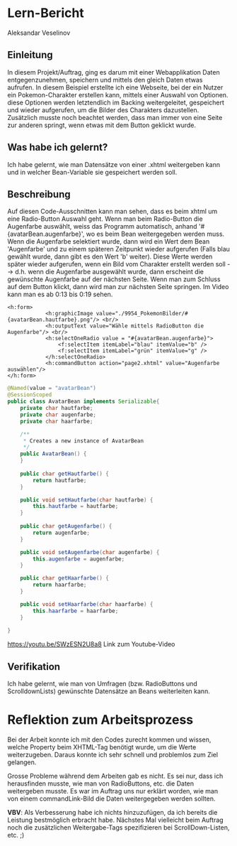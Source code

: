 # Lern-Bericht
Aleksandar Veselinov

## Einleitung

In diesem Projekt/Auftrag, ging es darum mit einer Webapplikation Daten entgegenzunehmen, speichern und mittels den gleich Daten etwas aufrufen. In diesem Beispiel erstellte ich eine Webseite, bei der ein Nutzer ein Pokemon-Charakter erstellen kann, mittels einer Auswahl von Optionen. diese Optionen werden letztendlich im Backing weitergeleitet, gespeichert und wieder aufgerufen, um die Bilder des Charakters dazustellen. Zusätzlich musste noch beachtet werden, dass man immer von eine Seite zur anderen springt, wenn etwas mit dem Button geklickt wurde.

## Was habe ich gelernt?

Ich habe gelernt, wie man Datensätze von einer .xhtml weitergeben kann und in welcher Bean-Variable sie gespeichert werden soll.

## Beschreibung

Auf diesen Code-Ausschnitten kann man sehen, dass es beim xhtml um eine Radio-Button Auswahl geht. Wenn man beim Radio-Button die Augenfarbe auswählt, weiss das Programm automatisch, anhand '#{avatarBean.augenfarbe}', wo es beim Bean weitergegeben werden muss. Wenn die Augenfarbe selektiert wurde, dann wird ein Wert dem Bean 'Augenfarbe' und zu einem späteren Zeitpunkt wieder aufgerufen (Falls blau gewählt wurde, dann gibt es den Wert 'b' weiter). Diese Werte werden später wieder aufgerufen, wenn ein Bild vom Charakter erstellt werden soll --> d.h. wenn die Augenfarbe ausgewählt wurde, dann erscheint die gewünschte Augenfarbe auf der nächsten Seite. Wenn man zum Schluss auf dem Button klickt, dann wird man zur nächsten Seite springen. Im Video kann man es ab 0:13 bis 0:19 sehen.
```XHTML
<h:form>
            <h:graphicImage value="./9954_PokemonBilder/#{avatarBean.hautfarbe}.png"/> <br/>
            <h:outputText value="Wähle mittels RadioButton die Augenfarbe"/> <br/>
            <h:selectOneRadio value = "#{avatarBean.augenfarbe}"> 
                <f:selectItem itemLabel="blau" itemValue="b" />
                <f:selectItem itemLabel="grün" itemValue="g" />
            </h:selectOneRadio>  
            <h:commandButton action="page2.xhtml" value="Augenfarbe auswählen"/>
</h:form>
```
```Java
@Named(value = "avatarBean")
@SessionScoped
public class AvatarBean implements Serializable{
    private char hautfarbe;
    private char augenfarbe;
    private char haarfarbe;

    /**
     * Creates a new instance of AvatarBean
     */
    public AvatarBean() {
    }
    
    public char getHautfarbe() {
        return hautfarbe;
    }

    public void setHautfarbe(char hautfarbe) {
        this.hautfarbe = hautfarbe;
    }
    
    public char getAugenfarbe() {
        return augenfarbe;
    }

    public void setAugenfarbe(char augenfarbe) {
        this.augenfarbe = augenfarbe;
    }

    public char getHaarfarbe() {
        return haarfarbe;
    }

    public void setHaarfarbe(char haarfarbe) {
        this.haarfarbe = haarfarbe;
    }
    
}
```
https://youtu.be/SWzESN2U8a8 Link zum Youtube-Video

## Verifikation

Ich habe gelernt, wie man von Umfragen (bzw. RadioButtons und ScrolldownLists) gewünschte Datensätze an Beans weiterleiten kann.

# Reflektion zum Arbeitsprozess

Bei der Arbeit konnte ich mit den Codes zurecht kommen und wissen, welche Property beim XHTML-Tag benötigt wurde, um die Werte weiterzugeben. Daraus konnte ich sehr schnell und problemlos zum Ziel gelangen.

Grosse Probleme während dem Arbeiten gab es nicht. Es sei nur, dass ich herausfinden musste, wie man von RadioButtons, etc. die Daten weitergeben musste. Es war im Auftrag uns nur erklärt worden, wie man von einem commandLink-Bild die Daten weitergegeben werden sollten.

**VBV**: Als Verbesserung habe ich nichts hinzuzufügen, da ich bereits die Leistung bestmöglich erbracht habe. Nächstes Mal vielleicht beim Auftrag noch die zusätzlichen Weitergabe-Tags spezifizieren bei ScrollDown-Listen, etc. ;)
